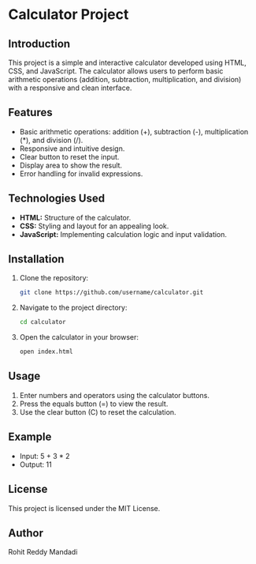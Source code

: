# Calculator Project

## Introduction
This project is a simple and interactive calculator developed using HTML, CSS, and JavaScript. The calculator allows users to perform basic arithmetic operations (addition, subtraction, multiplication, and division) with a responsive and clean interface.

## Features
- Basic arithmetic operations: addition (+), subtraction (-), multiplication (*), and division (/).
- Responsive and intuitive design.
- Clear button to reset the input.
- Display area to show the result.
- Error handling for invalid expressions.

## Technologies Used
- **HTML:** Structure of the calculator.
- **CSS:** Styling and layout for an appealing look.
- **JavaScript:** Implementing calculation logic and input validation.

## Installation
1. Clone the repository:
   ```bash
   git clone https://github.com/username/calculator.git
   ```
2. Navigate to the project directory:
   ```bash
   cd calculator
   ```
3. Open the calculator in your browser:
   ```bash
   open index.html
   ```

## Usage
1. Enter numbers and operators using the calculator buttons.
2. Press the equals button (=) to view the result.
3. Use the clear button (C) to reset the calculation.

## Example
- Input: 5 + 3 * 2
- Output: 11

## License
This project is licensed under the MIT License.

## Author
Rohit Reddy Mandadi

